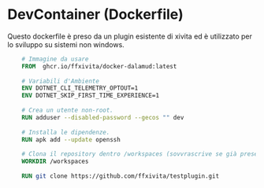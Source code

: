 # DevContainer (Dockerfile)

Questo dockerfile è preso da un plugin esistente di xivita ed è utilizzato per lo sviluppo su sistemi non windows.

``` dockerfile
    # Immagine da usare
    FROM  ghcr.io/ffxivita/docker-dalamud:latest
    
    # Variabili d'Ambiente
    ENV DOTNET_CLI_TELEMETRY_OPTOUT=1
    ENV DOTNET_SKIP_FIRST_TIME_EXPERIENCE=1
    
    # Crea un utente non-root.
    RUN adduser --disabled-password --gecos "" dev
    
    # Installa le dipendenze.
    RUN apk add --update openssh
    
    # Clona il repository dentro /workspaces (sovvrascrive se già presente).
    WORKDIR /workspaces
    
    RUN git clone https://github.com/ffxivita/testplugin.git
```
